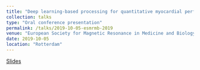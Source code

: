 ```yaml
---
title: "Deep learning-based processing for quantitative myocardial perfusion MRI"
collection: talks
type: "Oral conference presentation"
permalink: /talks/2019-10-05-esmrmb-2019
venue: "European Society for Magnetic Resonance in Medicine and Biology"
date: 2019-10-05
location: "Rotterdam"
---
```


[Slides](http://cianmscannell.github.io/files/CS_ESMRMB_ppt.pptx)
